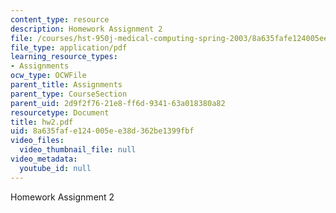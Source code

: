 ```yaml
---
content_type: resource
description: Homework Assignment 2
file: /courses/hst-950j-medical-computing-spring-2003/8a635fafe124005ee38d362be1399fbf_hw2.pdf
file_type: application/pdf
learning_resource_types:
- Assignments
ocw_type: OCWFile
parent_title: Assignments
parent_type: CourseSection
parent_uid: 2d9f2f76-21e8-ff6d-9341-63a018380a82
resourcetype: Document
title: hw2.pdf
uid: 8a635faf-e124-005e-e38d-362be1399fbf
video_files:
  video_thumbnail_file: null
video_metadata:
  youtube_id: null
---
```

Homework Assignment 2

